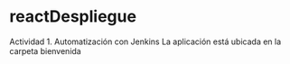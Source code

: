 # reactDespliegue
Actividad 1. Automatización con Jenkins
La aplicación está ubicada en la carpeta bienvenida
